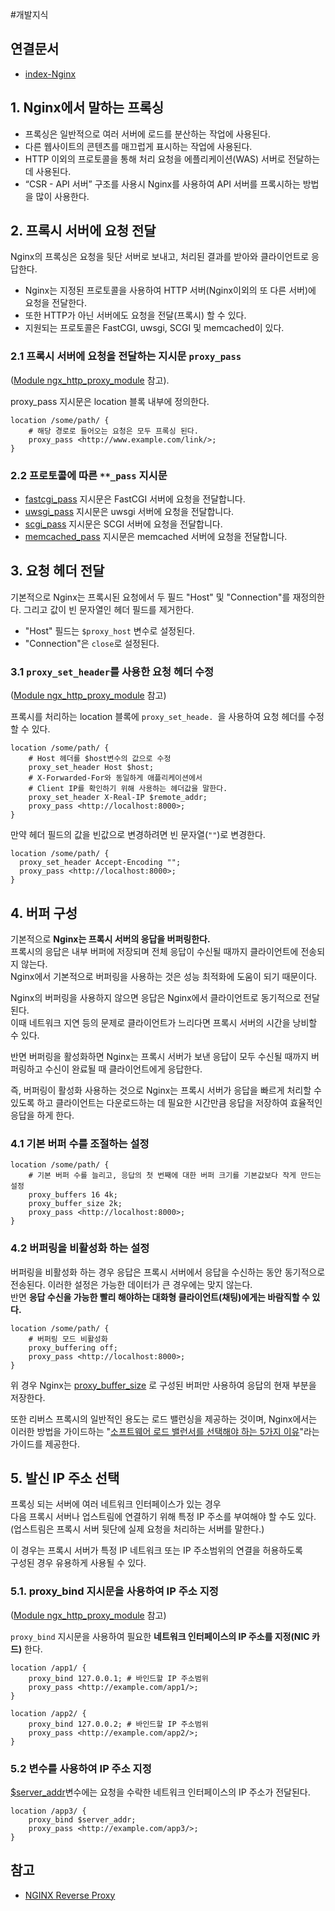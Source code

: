 #개발지식 

## 연결문서
- [index-Nginx](../index-Nginx.md) 

## 1. Nginx에서 말하는 프록싱

- 프록싱은 일반적으로 여러 서버에 로드를 분산하는 작업에 사용된다.
- 다른 웹사이트의 콘텐츠를 매끄럽게 표시하는 작업에 사용된다.
- HTTP 이외의 프로토콜을 통해 처리 요청을 에플리케이션(WAS) 서버로 전달하는데 사용된다.
- “CSR - API 서버” 구조를 사용시 Nginx를 사용하여 API 서버를 프록시하는 방법을 많이 사용한다.

## 2. 프록시 서버에 요청 전달

Nginx의 프록싱은 요청을 뒷단 서버로 보내고, 처리된 결과를 받아와 클라이언트로 응답한다.

- Nginx는 지정된 프로토콜을 사용하여 HTTP 서버(Nginx이외의 또 다른 서버)에 요청을 전달한다.
- 또한 HTTP가 아닌 서버에도 요청을 전달(프록시) 할 수 있다.
- 지원되는 프로토콜은 FastCGI, uwsgi, SCGI 및 memcached이 있다.

### 2.1 프록시 서버에 요청을 전달하는 지시문 `proxy_pass`
([Module ngx_http_proxy_module](https://nginx.org/en/docs/http/ngx_http_proxy_module.html#proxy_pass) 참고). 

proxy_pass 지시문은 location 블록 내부에 정의한다.

```nginx
location /some/path/ {
	# 해당 경로로 들어오는 요청은 모두 프록싱 된다.
	proxy_pass <http://www.example.com/link/>;
}
```

### 2.2 프로토콜에 따른 `**_pass` 지시문

- [fastcgi_pass](https://nginx.org/en/docs/http/ngx_http_fastcgi_module.html#fastcgi_pass) 지시문은 FastCGI 서버에 요청을 전달합니다.
- [uwsgi_pass](https://nginx.org/en/docs/http/ngx_http_uwsgi_module.html#uwsgi_pass) 지시문은 uwsgi 서버에 요청을 전달합니다.
- [scgi_pass](https://nginx.org/en/docs/http/ngx_http_scgi_module.html#scgi_pass) 지시문은 SCGI 서버에 요청을 전달합니다.
- [memcached_pass](https://nginx.org/en/docs/http/ngx_http_memcached_module.html#memcached_pass) 지시문은 memcached 서버에 요청을 전달합니다.

## 3. 요청 헤더 전달

기본적으로 Nginx는 프록시된 요청에서 두 필드 "Host" 및 "Connection"를 재정의한다.
그리고 값이 빈 문자열인 헤더 필드를 제거한다.
- "Host" 필드는 `$proxy_host` 변수로 설정된다. 
- "Connection"은 `close`로 설정된다.

### 3.1 `proxy_set_header`를 사용한 요청 헤더 수정
([Module ngx_http_proxy_module](https://nginx.org/en/docs/http/ngx_http_proxy_module.html#proxy_set_header) 참고) 

프록시를 처리하는 location 블록에 `proxy_set_heade. `을 사용하여 요청 헤더를 수정할 수 있다.  
```nginx
location /some/path/ {
	# Host 헤더를 $host변수의 값으로 수정
	proxy_set_header Host $host;
	# X-Forwarded-For와 동일하게 애플리케이션에서 
	# Client IP를 확인하기 위해 사용하는 헤더값을 말한다.
	proxy_set_header X-Real-IP $remote_addr;
	proxy_pass <http://localhost:8000>;
}
```

만약 헤더 필드의 값을 빈값으로 변경하려면 빈 문자열(`""`)로 변경한다.  
```nginx
location /some/path/ {
  proxy_set_header Accept-Encoding "";
  proxy_pass <http://localhost:8000>;
}
```

## 4. 버퍼 구성

기본적으로 **Nginx는 프록시 서버의 응답을 버퍼링한다.**  
프록시의 응답은 내부 버퍼에 저장되며 전체 응답이 수신될 때까지 클라이언트에 전송되지 않는다.  
Nginx에서 기본적으로 버퍼링을 사용하는 것은 성능 최적화에 도움이 되기 때문이다.  

Nginx의 버퍼링을 사용하지 않으면 응답은 Nginx에서 클라이언트로 동기적으로 전달된다.  
이때 네트워크 지연 등의 문제로 클라이언트가 느리다면 프록시 서버의 시간을 낭비할 수 있다.

반면 버퍼링을 활성화하면 Nginx는 프록시 서버가 보낸 응답이 모두 수신될 때까지 버퍼링하고 수신이 완료될 때 클라이언트에게 응답한다.  

즉, 버퍼링이 활성화 사용하는 것으로 Nginx는 프록시 서버가 응답을 빠르게 처리할 수 있도록 하고 클라이언트는 다운로드하는 데 필요한 시간만큼 응답을 저장하여 효율적인 응답을 하게 한다.

### 4.1 기본 버퍼 수를 조절하는 설정

```nginx
location /some/path/ {
	# 기본 버퍼 수를 늘리고, 응답의 첫 번째에 대한 버퍼 크기를 기본값보다 작게 만드는 설정
    proxy_buffers 16 4k;  
    proxy_buffer_size 2k;
    proxy_pass <http://localhost:8000>;
}
```

### 4.2 버퍼링을 비활성화 하는 설정

버퍼링을 비활성화 하는 경우 응답은 프록시 서버에서 응답을 수신하는 동안 동기적으로 전송된다.
이러한 설정은 가능한 데이터가 큰 경우에는 맞지 않는다.  
반면 **응답 수신을 가능한 빨리 해야하는 대화형 클라이언트(채팅)에게는 바람직할 수 있다.**

```nginx
location /some/path/ {
	# 버퍼링 모드 비활성화
    proxy_buffering off;
    proxy_pass <http://localhost:8000>;
}
```

위 경우 Nginx는 [proxy_buffer_size](https://nginx.org/en/docs/http/ngx_http_proxy_module.html#proxy_buffer_size) 로 구성된 버퍼만 사용하여 응답의 현재 부분을 저장한다.

또한 리버스 프록시의 일반적인 용도는 로드 밸런싱을 제공하는 것이며, Nginx에서는 이러한 방법을 가이드하는 "[소프트웨어 로드 밸런서를 선택해야 하는 5가지 이유](https://www.nginx.com/resources/library/five-reasons-choose-software-load-balancer/)"라는 가이드를 제공한다.

## 5. 발신 IP 주소 선택

프록싱 되는 서버에 여러 네트워크 인터페이스가 있는 경우   
다음 프록시 서버나 업스트림에 연결하기 위해 특정 IP 주소를 부여해야 할 수도 있다.  
(업스트림은 프록시 서버 뒷단에 실제 요청을 처리하는 서버를 말한다.)  

이 경우는 프록시 서버가 특정 IP 네트워크 또는 IP 주소범위의 연결을 허용하도록  
구성된 경우 유용하게 사용될 수 있다.
### 5.1. proxy_bind 지시문을 사용하여 IP 주소 지정
([Module ngx_http_proxy_module](https://nginx.org/en/docs/http/ngx_http_proxy_module.html#proxy_bind) 참고)

`proxy_bind` 지시문을 사용하여 필요한 **네트워크 인터페이스의 IP 주소를 지정(NIC 카드)** 한다.  

```nginx
location /app1/ {
    proxy_bind 127.0.0.1; # 바인드할 IP 주소범위
    proxy_pass <http://example.com/app1/>;
}

location /app2/ {
    proxy_bind 127.0.0.2; # 바인드할 IP 주소범위
    proxy_pass <http://example.com/app2/>;
}
```

### 5.2 변수를 사용하여 IP 주소 지정

[$server_addr](https://nginx.org/en/docs/http/ngx_http_core_module.html#var_server_addr)변수에는 요청을 수락한 네트워크 인터페이스의 IP 주소가 전달된다.

```nginx
location /app3/ {
    proxy_bind $server_addr;
    proxy_pass <http://example.com/app3/>;
}
```


## 참고
- [NGINX Reverse Proxy](https://docs.nginx.com/nginx/admin-guide/web-server/reverse-proxy/)